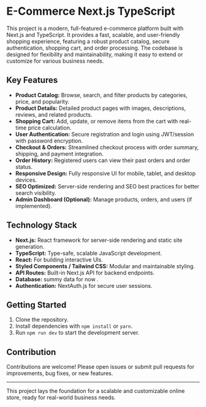 # E-Commerce Next.js TypeScript

This project is a modern, full-featured e-commerce platform built with Next.js and TypeScript. It provides a fast, scalable, and user-friendly shopping experience, featuring a robust product catalog, secure authentication, shopping cart, and order processing. The codebase is designed for flexibility and maintainability, making it easy to extend or customize for various business needs.

## Key Features

- **Product Catalog:** Browse, search, and filter products by categories, price, and popularity.
- **Product Details:** Detailed product pages with images, descriptions, reviews, and related products.
- **Shopping Cart:** Add, update, or remove items from the cart with real-time price calculation.
- **User Authentication:** Secure registration and login using JWT/session with password encryption.
- **Checkout & Orders:** Streamlined checkout process with order summary, shipping, and payment integration.
- **Order History:** Registered users can view their past orders and order status.
- **Responsive Design:** Fully responsive UI for mobile, tablet, and desktop devices.
- **SEO Optimized:** Server-side rendering and SEO best practices for better search visibility.
- **Admin Dashboard (Optional):** Manage products, orders, and users (if implemented).

## Technology Stack

- **Next.js:** React framework for server-side rendering and static site generation.
- **TypeScript:** Type-safe, scalable JavaScript development.
- **React:** For building interactive UIs.
- **Styled Components / Tailwind CSS:** Modular and maintainable styling.
- **API Routes:** Built-in Next.js API for backend endpoints.
- **Database:** summy data for now .
- **Authentication:** NextAuth.js for secure user sessions.

## Getting Started

1. Clone the repository.
2. Install dependencies with `npm install` or `yarn`.
3. Run `npm run dev` to start the development server.

## Contribution

Contributions are welcome! Please open issues or submit pull requests for improvements, bug fixes, or new features.

---

This project lays the foundation for a scalable and customizable online store, ready for real-world business needs.


